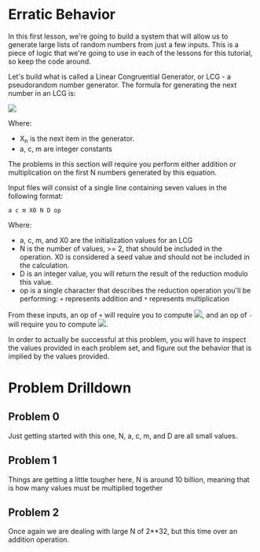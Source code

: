 Erratic Behavior
================

In this first lesson, we're going to build a system that will allow us to generate large lists of random numbers from just a few inputs.  This is a piece of logic that we're going to use in each of the lessons for this tutorial, so keep the code around.

Let's build what is called a Linear Congruential Generator, or LCG - a pseudorandom number generator.  The formula for generating the next number in an LCG is:

![](http://tex.sh/tex/$X_%7Bi%7D%20=%20\(aX_%7Bi-1%7D%20+%20c\)%20/mod%20m$.png)

Where:

 * X<sub>n</sub> is the next item in the generator.
 * a, c, m are integer constants

 
The problems in this section will require you perform either addition or multiplication on the first N numbers generated by this equation.

Input files will consist of a single line containing seven values in the following format:

    a c m X0 N D op
    
Where:

 * a, c, m, and X0 are the initialization values for an LCG
 * N is the number of values, >= 2, that should be included in the operation.  X0 is considered a seed value and should not be included in the calculation.
 * D is an integer value, you will return the result of the reduction modulo this value.
 * op is a single character that describes the reduction operation you'll be performing: `+` represents addition and `*` represents multiplication


From these inputs, an op of `+` will require you to compute ![](http://tex.sh/tex/$/sum_%7B1%7D%5E%7BN%7D%20X_%7Bi%7D%20/mod%20D$.png), and an op of `-` will require you to compute ![](http://tex.sh/tex/$/prod_%7B1%7D%5E%7BN%7D%20X_%7Bi%7D%20/mod%20D$.png).

In order to actually be successful at this problem, you will have to inspect the values provided in each problem set, and figure out the behavior that is implied by the values provided.

Problem Drilldown
=================

Problem 0
-----------------
Just getting started with this one, N, a, c, m, and D are all small values.

Problem 1
-----------------
Things are getting a little tougher here, N is around 10 billion, meaning that is how many values must be multiplied together

Problem 2
-----------------
Once again we are dealing with large N of 2**32, but this time over an addition operation.